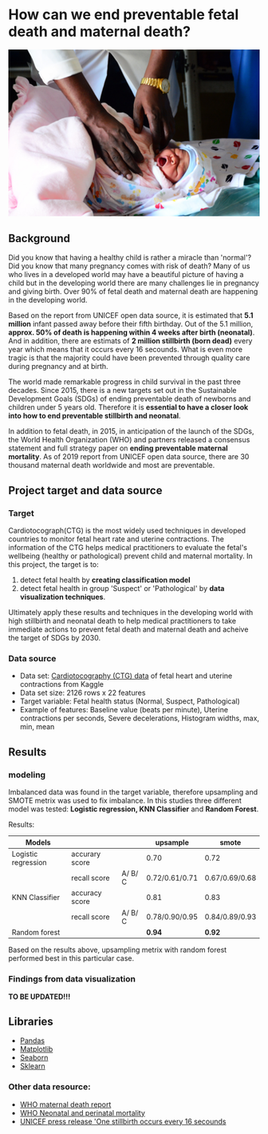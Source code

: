 # How can we end preventable fetal death and maternal death?
![Screenshot](images/unicef_image.jpeg)

## Background 
Did you know that having a healthy child is rather a miracle than 'normal'? 
Did you know that many pregnancy comes with risk of death?
Many of us who lives in a developed world may have a beautiful picture of having a child but in the developing world there are many challenges lie in pregnancy and giving birth. Over 90% of fetal death and maternal death are happening in the developing world.

Based on the report from UNICEF open data source, it is estimated that **5.1 million** infant passed away before their fifth birthday. Out of the 5.1 million, **approx. 50% of death is happening within 4 weeks after birth (neonatal)**. And in addition, there are estimats of **2 million stillbirth (born dead)** every year which means that it occurs every 16 secounds. What is even more tragic is that the majority could have been prevented through quality care during pregnancy and at birth.

The world made remarkable progress in child survival in the past three decades. Since 2015, there is a new targets set out in the Sustainable Development Goals (SDGs) of ending preventable death of newborns and children under 5 years old.
Therefore it is **essential to have a closer look into how to end preventable stillbirth and neonatal**.

In addition to fetal death, in 2015, in anticipation of the launch of the SDGs, the World Health Organization (WHO) and partners released a consensus statement and full strategy paper on **ending preventable maternal mortality**. As of 2019 report from UNICEF open data source, there are 30 thousand maternal death worldwide and most are preventable.

## Project target and data source
### Target
Cardiotocograph(CTG) is the most widely used techniques in developed countries to monitor fetal heart rate and uterine contractions. The information of the CTG helps medical practitioners to evaluate the fetal's wellbeing (healthy or pathological) prevent child and maternal mortality.
In this project, the target is to:
1. detect fetal health by **creating classification model** 
2. detect fetal health in group 'Suspect' or 'Pathological' by **data visualization techniques**.

Ultimately apply these results and techniques in the developing world with high stillbirth and neonatal death to help medical practitioners to take immediate actions to prevent fetal death and maternal death and acheive the target of SDGs by 2030.


### Data source
- Data set:  [Cardiotocography (CTG) data](https://www.kaggle.com/andrewmvd/fetal-health-classification) of fetal heart and uterine contractions from Kaggle
- Data set size: 2126 rows x 22 features
- Target variable: Fetal health status (Normal, Suspect, Pathological)
- Example of features: Baseline value (beats per minute), Uterine contractions per seconds, Severe decelerations, Histogram widths, max, min, mean 

## Results

### modeling
Imbalanced data was found in the target variable, therefore upsampling and SMOTE metrix was used to fix imbalance.
In this studies three different model was tested: **Logistic regression, KNN Classifier** and **Random Forest**.

Results:

|  Models              |                |          | upsample              | smote          |
|----------------------|----------------|----------|-----------------------|----------------|
| Logistic  regression | accurary score |          | 0.70                  | 0.72           |
|                      | recall score   | A/ B/ C  | 0.72/0.61/0.71        | 0.67/0.69/0.68 |
| KNN Classifier       | accuracy score |          | 0.81                  | 0.83           |
|                      | recall score   | A/ B/ C  | 0.78/0.90/0.95        | 0.84/0.89/0.93 |
| Random forest        |                |          | **0.94**              | **0.92**       |

Based on the results above, upsampling metrix with random forest performed best in this particular case.

### Findings from data visualization 

**TO BE UPDATED!!!**

## Libraries
- [Pandas](https://pandas.pydata.org/)
- [Matplotlib](https://matplotlib.org/stable/contents.html)
- [Seaborn](https://seaborn.pydata.org/)
- [Sklearn](https://scikit-learn.org/stable/)




### Other data resource:
- [WHO maternal death report](https://www.who.int/news/item/05-10-2021-new-global-targets-to-prevent-maternal-deaths)
- [WHO Neonatal and perinatal mortality](http://apps.who.int/iris/bitstream/handle/10665/43444/9241563206_eng.pdf;jsessionid=F36359625C33C27CABCEBD4D451A7C46?sequence=1)
- [UNICEF press release 'One stillbirth occurs every 16 secounds](https://www.unicef.org/press-releases/one-stillbirth-occurs-every-16-seconds-according-first-ever-joint-un-estimates)
